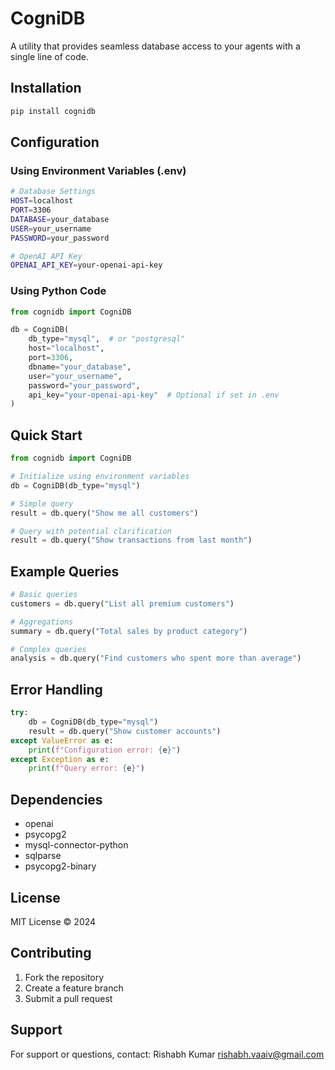 # CogniDB

A utility that provides seamless database access to your agents with a single line of code.

## Installation

```bash
pip install cognidb
```

## Configuration

### Using Environment Variables (.env)

```bash
# Database Settings
HOST=localhost
PORT=3306
DATABASE=your_database
USER=your_username
PASSWORD=your_password

# OpenAI API Key
OPENAI_API_KEY=your-openai-api-key
```

### Using Python Code

```python
from cognidb import CogniDB

db = CogniDB(
    db_type="mysql",  # or "postgresql"
    host="localhost",
    port=3306,
    dbname="your_database",
    user="your_username",
    password="your_password",
    api_key="your-openai-api-key"  # Optional if set in .env
)
```

## Quick Start

```python
from cognidb import CogniDB

# Initialize using environment variables
db = CogniDB(db_type="mysql")

# Simple query
result = db.query("Show me all customers")

# Query with potential clarification
result = db.query("Show transactions from last month")
```

## Example Queries

```python
# Basic queries
customers = db.query("List all premium customers")

# Aggregations
summary = db.query("Total sales by product category")

# Complex queries
analysis = db.query("Find customers who spent more than average")
```

## Error Handling

```python
try:
    db = CogniDB(db_type="mysql")
    result = db.query("Show customer accounts")
except ValueError as e:
    print(f"Configuration error: {e}")
except Exception as e:
    print(f"Query error: {e}")
```

## Dependencies

- openai
- psycopg2
- mysql-connector-python
- sqlparse
- psycopg2-binary

## License

MIT License © 2024

## Contributing

1. Fork the repository
2. Create a feature branch
3. Submit a pull request

## Support

For support or questions, contact:
Rishabh Kumar
[rishabh.vaaiv@gmail.com](mailto:rishabh.vaaiv@gmail.com)
